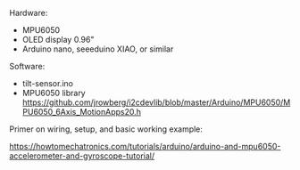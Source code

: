 Hardware:

- MPU6050
- OLED display 0.96"
- Arduino nano, seeeduino XIAO, or similar


Software:

- tilt-sensor.ino
- MPU6050 library https://github.com/jrowberg/i2cdevlib/blob/master/Arduino/MPU6050/MPU6050_6Axis_MotionApps20.h

Primer on wiring, setup, and basic working example:

https://howtomechatronics.com/tutorials/arduino/arduino-and-mpu6050-accelerometer-and-gyroscope-tutorial/
